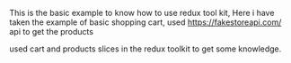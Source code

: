 This is the basic example to know how to use redux tool kit,
Here i have taken the example of basic shopping cart, used https://fakestoreapi.com/ api to get the products

used cart and products slices in the redux toolkit to get some knowledge.